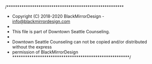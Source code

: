 /*******************************************************
 * Copyright (C) 2018-2020 BlackMirrorDesign - info@blackmirrordesign.com
 *
 * This file is part of  Downtown Seattle Counseling.
 *
 * Downtown Seattle Counseling can not be copied and/or distributed without the express
 * permission of BlackMirrorDesign
 *******************************************************/

